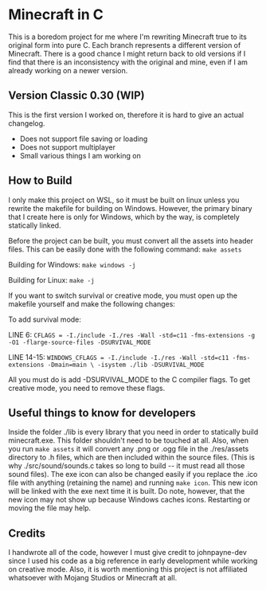 # Minecraft in C
This is a boredom project for me where I'm rewriting Minecraft true to its original form into pure C. Each branch represents a different version of Minecraft. There is a good chance I might return back to old versions if I find that there is an inconsistency with the original and mine, even if I am already working on a newer version.

## Version Classic 0.30 (WIP)
This is the first version I worked on, therefore it is hard to give an actual changelog.
 - Does not support file saving or loading
 - Does not support multiplayer
 - Small various things I am working on

## How to Build
I only make this project on WSL, so it must be built on linux unless you rewrite the makefile for building on Windows. However, the primary binary that I create here is only for Windows, which by the way, is completely statically linked.

Before the project can be built, you must convert all the assets into header files. This can be easily done with the following command: ```make assets```

Building for Windows:
```make windows -j```

Building for Linux:
```make -j```

If you want to switch survival or creative mode, you must open up the makefile yourself and make the following changes:

To add survival mode:

LINE 6: ```CFLAGS = -I./include -I./res -Wall -std=c11 -fms-extensions -g -O1 -flarge-source-files -DSURVIVAL_MODE```

LINE 14-15: ```WINDOWS_CFLAGS = -I./include -I./res -Wall -std=c11 -fms-extensions -Dmain=main \
    -isystem ./lib -DSURVIVAL_MODE```

All you must do is add -DSURVIVAL_MODE to the C compiler flags. To get creative mode, you need to remove these flags.

## Useful things to know for developers
Inside the folder ./lib is every library that you need in order to statically build minecraft.exe. This folder shouldn't need to be touched at all. Also, when you run ```make assets``` it will convert any .png or .ogg file in the ./res/assets directory to .h files, which are then included within the source files. (This is why ./src/sound/sounds.c takes so long to build -- it must read all those sound files). The exe icon can also be changed easily if you replace the .ico file with anything (retaining the name) and running ```make icon```. This new icon will be linked with the exe next time it is built. Do note, however, that the new icon may not show up because Windows caches icons. Restarting or moving the file may help.

## Credits
I handwrote all of the code, however I must give credit to johnpayne-dev since I used his code as a big reference in early development while working on creative mode. Also, it is worth mentioning this project is not affiliated whatsoever with Mojang Studios or Minecraft at all.